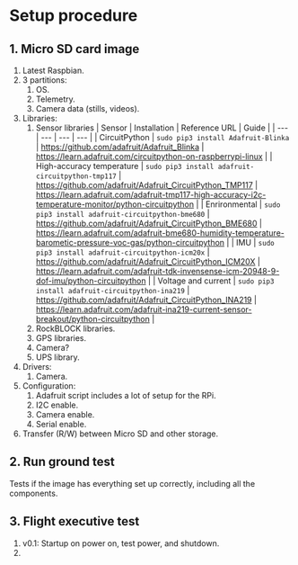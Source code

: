 # Setup procedure

## 1. Micro SD card image

1. Latest Raspbian.
2. 3 partitions:
   1. OS.
   2. Telemetry.
   3. Camera data (stills, videos).
3. Libraries:
   1. Sensor libraries
      | Sensor | Installation | Reference URL | Guide |
      | --- | --- | --- | --- |
      | CircuitPython | `sudo pip3 install Adafruit-Blinka` | https://github.com/adafruit/Adafruit_Blinka | https://learn.adafruit.com/circuitpython-on-raspberrypi-linux |
      | High-accuracy temperature | `sudo pip3 install adafruit-circuitpython-tmp117` | https://github.com/adafruit/Adafruit_CircuitPython_TMP117 | https://learn.adafruit.com/adafruit-tmp117-high-accuracy-i2c-temperature-monitor/python-circuitpython |
      | Enrironmental | `sudo pip3 install adafruit-circuitpython-bme680` | https://github.com/adafruit/Adafruit_CircuitPython_BME680 | https://learn.adafruit.com/adafruit-bme680-humidity-temperature-barometic-pressure-voc-gas/python-circuitpython |
      | IMU | `sudo pip3 install adafruit-circuitpython-icm20x` | https://github.com/adafruit/Adafruit_CircuitPython_ICM20X | https://learn.adafruit.com/adafruit-tdk-invensense-icm-20948-9-dof-imu/python-circuitpython |
      | Voltage and current | `sudo pip3 install adafruit-circuitpython-ina219` | https://github.com/adafruit/Adafruit_CircuitPython_INA219 | https://learn.adafruit.com/adafruit-ina219-current-sensor-breakout/python-circuitpython |
   3. RockBLOCK libraries.
   4. GPS libraries.
   5. Camera?
   6. UPS library.
4. Drivers:
   1. Camera.
5. Configuration:
   1. Adafruit script includes a lot of setup for the RPi.
   2. I2C enable.
   3. Camera enable.
   4. Serial enable.
6. Transfer (R/W) between Micro SD and other storage.

## 2. Run ground test

Tests if the image has everything set up correctly, including all the components.

## 3. Flight executive test

1. v0.1: Startup on power on, test power, and shutdown.
2. 
